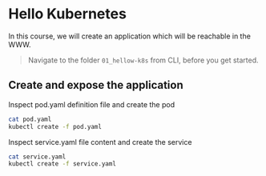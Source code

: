 # Hello Kubernetes

In this course, we will create an application which will be reachable in the WWW.

>Navigate to the folder `01_hellow-k8s` from CLI, before you get started. 

## Create and expose the application

Inspect pod.yaml definition file and create the pod
```bash
cat pod.yaml
kubectl create -f pod.yaml
```

Inspect service.yaml file content and create the service
```bash
cat service.yaml
kubectl create -f service.yaml
```
